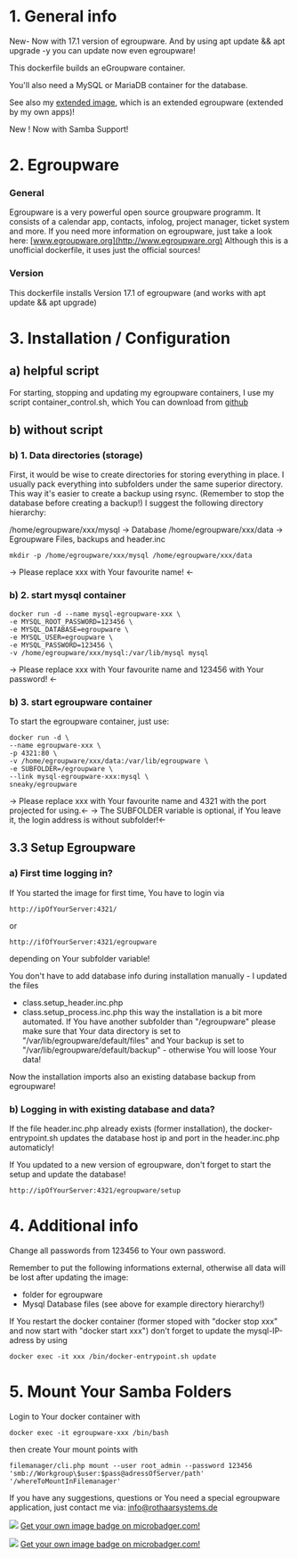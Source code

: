 # 1. General info

New- Now with 17.1 version of egroupware.
And by using apt update && apt upgrade -y you can update now even egroupware!

This dockerfile builds an eGroupware container. 

You'll also need a MySQL or MariaDB container for the database.

See also my [extended image](https://hub.docker.com/r/sneaky/egroupware-extended/), which is an extended egroupware (extended by my own apps)!

New ! Now with Samba Support!

# 2. Egroupware
### General
Egroupware is a very powerful open source groupware programm. It consists of a calendar app, contacts, infolog, project manager, ticket system and more.
If you need more information on egroupware, just take a look here: [www.egroupware.org](http://www.egroupware.org)
Although this is a unofficial dockerfile, it uses just the official sources! 

### Version
This dockerfile installs Version 17.1 of egroupware (and works with apt update && apt upgrade)

# 3. Installation / Configuration
## a) helpful script 
For starting, stopping and updating my egroupware containers, I use my script container_control.sh, which You can download from 
[github](https://github.com/sneakyx/egroupwareserver/blob/master/assets/container_control.sh)

## b)  without script

### b) 1. Data directories (storage)
First, it would be wise to create directories for storing everything in place. I usually pack everything into subfolders under the same superior directory. This way it's easier to create a backup using rsync. (Remember to stop the database before creating a backup!)
I suggest the following directory hierarchy:

/home/egroupware/xxx/mysql  	-> Database
/home/egroupware/xxx/data  	-> Egroupware Files, backups and header.inc

	mkdir -p /home/egroupware/xxx/mysql /home/egroupware/xxx/data
-> Please replace xxx with Your favourite name! <-

### b) 2. start mysql container

	docker run -d --name mysql-egroupware-xxx \
	-e MYSQL_ROOT_PASSWORD=123456 \
	-e MYSQL_DATABASE=egroupware \
	-e MYSQL_USER=egroupware \
	-e MYSQL_PASSWORD=123456 \
	-v /home/egroupware/xxx/mysql:/var/lib/mysql mysql
	
-> Please replace xxx with Your favourite name and 123456 with Your password! <-

### b) 3. start egroupware container 
To start the egroupware container, just use:

	docker run -d \
	--name egroupware-xxx \
	-p 4321:80 \
	-v /home/egroupware/xxx/data:/var/lib/egroupware \
	-e SUBFOLDER=/egroupware \
	--link mysql-egroupware-xxx:mysql \
	sneaky/egroupware	
	
-> Please replace xxx with Your favourite name and 4321 with the port projected for using.<-
-> The SUBFOLDER variable is optional, if You leave it, the login address is without subfolder!<-

## 3.3 Setup Egroupware
### a) First time logging in?
If You started the image for first time, You have to login via
	
	http://ipOfYourServer:4321/
or

	http://ifOfYourServer:4321/egroupware

depending on Your subfolder variable!

You don't have to add database info during installation manually - I updated the files 
- class.setup_header.inc.php
- class.setup_process.inc.php
this way the installation is a bit more automated.
If You have another subfolder than "/egroupware" please make sure that Your data directory is set to "/var/lib/egroupware/default/files" and Your backup is set to "/var/lib/egroupware/default/backup" - otherwise You will loose Your data!
 
Now the installation imports also an existing database backup from egroupware! 
   
### b) Logging in with existing database and data? 

If the file header.inc.php already exists (former installation), the docker-entrypoint.sh updates the database host ip and port in the header.inc.php automaticly!
 
If You updated to a new version of egroupware, don't forget to start the setup and update the database! 

	http://ipOfYourServer:4321/egroupware/setup 

# 4. Additional info
Change all passwords from 123456 to Your own password. 

Remember to put the following informations external, otherwise all data will be lost after updating the image:
- folder for egroupware
- Mysql Database files
(see above for example directory hierarchy!)

If You restart the docker container (former stoped with "docker stop xxx" and now start with "docker start xxx") don't forget to update the mysql-IP-adress by using

	docker exec -it xxx /bin/docker-entrypoint.sh update

# 5. Mount Your Samba Folders
Login to Your docker container with

	docker exec -it egroupware-xxx /bin/bash
then create Your mount points with

	filemanager/cli.php mount --user root_admin --password 123456 'smb://Workgroup\$user:$pass@adressOfServer/path' '/whereToMountInFilemanager'


If you have any suggestions, questions or You need a special egroupware application, just contact me via: info@rothaarsystems.de

[![](https://images.microbadger.com/badges/image/sneaky/egroupware.svg)](https://microbadger.com/images/sneaky/egroupware "Get your own image badge on microbadger.com") [Get your own image badge on microbadger.com!](https://microbadger.com)

[![](https://images.microbadger.com/badges/image/sneaky/egroupware:master-smb.svg)](https://microbadger.com/images/sneaky/egroupware:master-smb "Get your own image badge on microbadger.com") [Get your own image badge on microbadger.com!](https://microbadger.com)